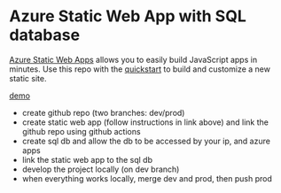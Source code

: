 # Azure Static Web App with SQL database

[Azure Static Web Apps](https://docs.microsoft.com/azure/static-web-apps/overview) allows you to easily build JavaScript apps in minutes. Use this repo with the [quickstart](https://docs.microsoft.com/azure/static-web-apps/getting-started?tabs=vanilla-javascript) to build and customize a new static site.

[demo](https://wonderful-grass-092600703.3.azurestaticapps.net/)

* create github repo (two branches: dev/prod)
* create static web app (follow instructions in link above) and link the github repo using github actions 
* create sql db and allow the db to be accessed by your ip, and azure apps 
* link the static web app to the sql db
* develop the project locally (on dev branch)
* when everything works locally, merge dev and prod, then push prod
